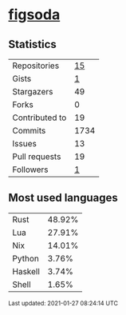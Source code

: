 
# [figsoda](https://github.com/figsoda)


## Statistics

<table>
  <tr>
    <td>Repositories</td>
    <td><a href="https://github.com/figsoda?tab=repositories">
      15
    </a></td>
  </tr>
  <tr>
    <td>Gists</td>
    <td><a href="https://gist.github.com/figsoda">
      1
    </a></td>
  </tr>
  <tr>
    <td>Stargazers</td>
    <td>49</td>
  </tr>
  <tr>
    <td>Forks</td>
    <td>0</td>
  </tr>
  <tr>
    <td>Contributed to</td>
    <td>19</td>
  </tr>
  <tr>
    <td>Commits</td>
    <td>1734</td>
  </tr>
  <tr>
    <td>Issues</td>
    <td>13</td>
  </tr>
  <tr>
    <td>Pull requests</td>
    <td>19</td>
  </tr>
  <tr>
    <td>Followers</td>
    <td><a href="https://github.com/figsoda?tab=followers">
      1
    </a></td>
  </tr>
</table>


## Most used languages

<table>
<tr><td>Rust</td><td>48.92%</td></tr><tr><td>Lua</td><td>27.91%</td></tr><tr><td>Nix</td><td>14.01%</td></tr><tr><td>Python</td><td>3.76%</td></tr><tr><td>Haskell</td><td>3.74%</td></tr><tr><td>Shell</td><td>1.65%</td></tr>
</table>


<sub>Last updated: 2021-01-27 08:24:14 UTC</sub>
